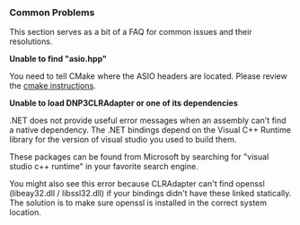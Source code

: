 
### Common Problems

This section serves as a bit of a FAQ for common issues and their resolutions.

**Unable to find "asio.hpp"**

You need to tell CMake where the ASIO headers are located. Please review the [cmake instructions](../build/cmake.md).

**Unable to load DNP3CLRAdapter or one of its dependencies**

.NET does not provide useful error messages when an assembly can't find a native dependency. The .NET
bindings depend on the Visual C++ Runtime library for the version of visual studio you used to build them.

These packages can be found from Microsoft by searching for "visual studio c++ runtime" in your favorite search engine.

You might also see this error because CLRAdapter can't find openssl (libeay32.dll / libssl32.dll) if your bindings didn't have
these linked statically. The solution is to make sure openssl is installed in the correct system location.